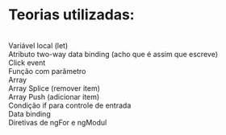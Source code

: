 <h1>Teorias utilizadas:</h1> <br>
Variável local (let)<br>
Atributo two-way data binding (acho que é assim que escreve)<br>
Click event <br>
Função com parâmetro <br>
Array <br>
Array Splice (remover item) <br>
Array Push (adicionar item) <br>
Condição if para controle de entrada <br>
Data binding <br>
Diretivas de ngFor e ngModul <br>
